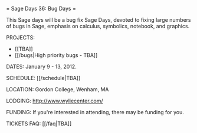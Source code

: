 = Sage Days 36: Bug Days =

This Sage days will be a bug fix Sage Days, devoted to fixing large numbers of bugs in Sage, emphasis on calculus, symbolics, notebook, and graphics.

PROJECTS:

  * [[TBA]]
  * [[/bugs|High priority bugs - TBA]]



DATES: January 9 - 13, 2012.  

SCHEDULE: [[/schedule|TBA]] 

LOCATION: Gordon College, Wenham, MA

LODGING: http://www.wyliecenter.com/

FUNDING: If you're interested in attending, there may be funding for you.   

TICKETS FAQ: [[/faq|TBA]]
